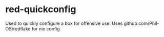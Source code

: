 # red-quickconfig
Used to quickly configure a box for offensive use.
Uses github.com/Phil-OS/redflake for nix config
